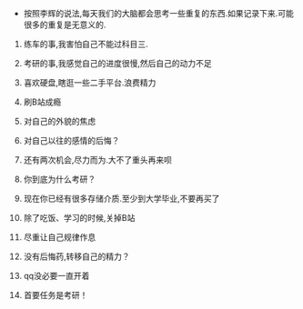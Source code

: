 - 按照李辉的说法,每天我们的大脑都会思考一些重复的东西.如果记录下来.可能很多的重复是无意义的.

1. 练车的事,我害怕自己不能过科目三.
2. 考研的事,我感觉自己的进度很慢,然后自己的动力不足
3. 喜欢硬盘,瞎逛一些二手平台.浪费精力
4. 刷B站成瘾
5. 对自己的外貌的焦虑
6. 对自己以往的感情的后悔？

1. 还有两次机会,尽力而为.大不了重头再来呗
2. 你到底为什么考研？
3. 现在你已经有很多存储介质.至少到大学毕业,不要再买了
4. 除了吃饭、学习的时候,关掉B站
5. 尽重让自己规律作息
6. 没有后悔药,转移自己的精力？
7. qq没必要一直开着
8. 首要任务是考研！